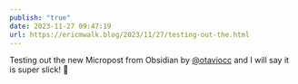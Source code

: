 ```yaml
---
publish: "true"
date: 2023-11-27 09:47:19
url: https://ericmwalk.blog/2023/11/27/testing-out-the.html
---
```

Testing out the new Micropost from Obsidian by [@otaviocc](https://micro.blog/otaviocc) and I will say it is super slick! 👏